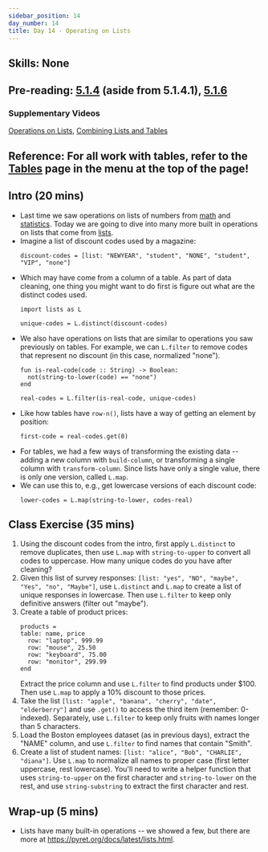 ```yaml
---
sidebar_position: 14
day_number: 14
title: Day 14 - Operating on Lists
---
```


## Skills: None

## Pre-reading: [5.1.4](<%7B%7BDCIC_DOMAIN%7D%7D/tables-to-lists.html#(part._.Operating_on_.Lists)>) (aside from 5.1.4.1), [5.1.6](%7B%7BDCIC_DOMAIN%7D%7D/tables-to-lists.html#%28part._.Combining_.Lists_and_.Tables%29)

### Supplementary Videos

[Operations on Lists](https://northeastern.hosted.panopto.com/Panopto/Pages/Viewer.aspx?id=4e983592-848e-4d42-8c70-b34e00c7f3d3), [Combining Lists and Tables](https://northeastern.hosted.panopto.com/Panopto/Pages/Viewer.aspx?id=b95c21db-61ad-4982-91b7-b34e00cb3f36)

## Reference: For all work with tables, refer to the [Tables](/tables) page in the menu at the top of the page!

## Intro (20 mins)

- Last time we saw operations on lists of numbers from [math](https://pyret.org/docs/latest/math.html) and [statistics](https://pyret.org/docs/latest/statistics.html). Today we are going to dive into many more built in operations on lists that come from [lists](https://pyret.org/docs/latest/lists.html).
- Imagine a list of discount codes used by a magazine:
  ```pyret
  discount-codes = [list: "NEWYEAR", "student", "NONE", "student", "VIP", "none"]
  ```
- Which may have come from a column of a table. As part of data cleaning, one
  thing you might want to do first is figure out what are the distinct codes
  used.
  ```pyret
  import lists as L

  unique-codes = L.distinct(discount-codes)
  ```
- We also have operations on lists that are similar to operations you saw
  previously on tables. For example, we can `L.filter` to remove codes that
  represent no discount (in this case, normalized "none").
  ```pyret
  fun is-real-code(code :: String) -> Boolean:
    not(string-to-lower(code) == "none")
  end

  real-codes = L.filter(is-real-code, unique-codes)
  ```
- Like how tables have `row-n()`, lists have a way of getting an element by position:
  ```pyret
  first-code = real-codes.get(0)
  ```
- For tables, we had a few ways of transforming the existing data -- adding a
  new column with `build-column`, or transforming a single column with
  `transform-column`. Since lists have only a single value, there is only one
  version, called `L.map`.
- We can use this to, e.g., get lowercase versions of each discount code:
  ```pyret
  lower-codes = L.map(string-to-lower, codes-real)
  ```

## Class Exercise (35 mins)

1. Using the discount codes from the intro, first apply `L.distinct` to remove
  duplicates, then use `L.map` with `string-to-upper` to convert all codes to
  uppercase. How many unique codes do you have after cleaning?
1. Given this list of survey responses: `[list: "yes", "NO", "maybe", "Yes", "no", "Maybe"]`, use `L.distinct` and `L.map` to create a list of unique
  responses in lowercase. Then use `L.filter` to keep only definitive answers
  (filter out "maybe").
1. Create a table of product prices:
    ```pyret
    products =
    table: name, price
      row: "laptop", 999.99
      row: "mouse", 25.50
      row: "keyboard", 75.00
      row: "monitor", 299.99
    end
    ```
    Extract the price column and use `L.filter` to find products under $100.
    Then use `L.map` to apply a 10% discount to those prices.
1. Take the list `[list: "apple", "banana", "cherry", "date", "elderberry"]`
  and use `.get()` to access the third item (remember: 0-indexed). Separately, use
  `L.filter` to keep only fruits with names longer than 5 characters.
1. Load the Boston employees dataset (as in previous days), extract the "NAME"
  column, and use `L.filter` to find names that contain "Smith".
1. Create a list of student names: `[list: "alice", "Bob", "CHARLIE", "diana"]`.
  Use `L.map` to normalize all names to proper case (first letter uppercase,
  rest lowercase). You'll need to write a helper function that uses
  `string-to-upper` on the first character and `string-to-lower` on the rest, and use `string-substring` to extract the first character and rest.

## Wrap-up (5 mins)

- Lists have many built-in operations -- we showed a few, but there are more at https://pyret.org/docs/latest/lists.html.
